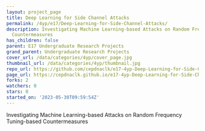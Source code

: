 ```yaml
---
layout: project_page
title: Deep Learning for Side Channel Attacks
permalink: /4yp/e17/Deep-Learning-for-Side-Channel-Attacks/
description: Investigating Machine Learning-based Attacks on Random Frequency Tuning-based
  Countermeasures
has_children: false
parent: E17 Undergraduate Research Projects
grand_parent: Undergraduate Research Projects
cover_url: /data/categories/4yp/cover_page.jpg
thumbnail_url: /data/categories/4yp/thumbnail.jpg
repo_url: https://github.com/cepdnaclk/e17-4yp-Deep-Learning-for-Side-Channel-Attacks
page_url: https://cepdnaclk.github.io/e17-4yp-Deep-Learning-for-Side-Channel-Attacks
forks: 2
watchers: 0
stars: 0
started_on: '2023-05-30T09:59:54Z'
---
```


Investigating Machine Learning-based Attacks on Random Frequency Tuning-based Countermeasures